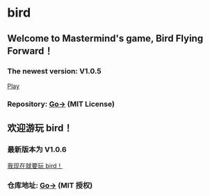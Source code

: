 # bird
## Welcome to Mastermind's game, Bird Flying Forward！
### The newest version: V1.0.5
<a href="https://aenf23.github.io/birdGamehome/1.0.5/">Play</a>

### Repository: <a href="https://www.github.com/aenf23/bird/">Go-></a> (MIT License)

## 欢迎游玩 bird！
### 最新版本为 V1.0.6
<a href="https://aenf23.github.io/1.0.6/">我现在就要玩 bird！</a>

### 仓库地址: <a href="https://www.github.com/aenf23/bird/">Go-></a> (MIT 授权)
